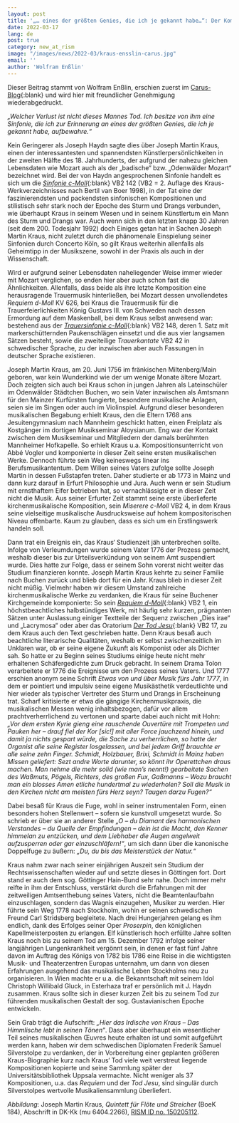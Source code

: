 ```yaml
---
layout: post
title: '„… eines der größten Genies, die ich je gekannt habe…“: Der Komponist Joseph Martin Kraus'
date: 2022-03-17
lang: de
post: true
category: new_at_rism
image: "/images/news/2022-03/kraus-ensslin-carus.jpg"
email: ''
author: 'Wolfram Enßlin'
---
```


Dieser Beitrag stammt von Wolfram Enßlin, erschien zuerst im [Carus-Blog]( https://blog.carus-verlag.com/persoenlichkeiten/der-komponist-joseph-martin-kraus/){:blank} und wird hier mit freundlicher Genehmigung wiederabgedruckt.

_„Welcher Verlust ist nicht dieses Mannes Tod. Ich besitze von ihm eine Sinfonie, die ich zur Erinnerung an eines der größten Genies, die ich je gekannt habe, aufbewahre.“_

Kein Geringerer als Joseph Haydn sagte dies über Joseph Martin Kraus, einen der interessantesten und spannendsten Künstlerpersönlichkeiten in der zweiten Hälfte des 18. Jahrhunderts, der aufgrund der nahezu gleichen Lebensdaten wie Mozart auch als der „badische“ bzw. „Odenwälder Mozart“ bezeichnet wird. Bei der von Haydn angesprochenen Sinfonie handelt es sich um die [_Sinfonie c-Moll_](https://opac.rism.info/search?View=rism&q=boek+142){:blank} VB2 142 (VB2 = 2. Auflage des Kraus-Werkverzeichnisses nach Bertil van Boer 1998), in der Tat eine der faszinierendsten und packendsten sinfonischen Kompositionen und stilistisch sehr stark noch der Epoche des Sturm und Drangs verbunden, wie überhaupt Kraus in seinem Wesen und in seinem Künstlertum ein Mann des Sturm und Drangs war.
Auch wenn sich in den letzten knapp 30 Jahren (seit dem 200. Todesjahr 1992) doch Einiges getan hat in Sachen Joseph Martin Kraus, nicht zuletzt durch die phänomenale Einspielung seiner Sinfonien durch Concerto Köln, so gilt Kraus weiterhin allenfalls als Geheimtipp in der Musikszene, sowohl in der Praxis als auch in der Wissenschaft.

Wird er aufgrund seiner Lebensdaten naheliegender Weise immer wieder mit Mozart verglichen, so enden hier aber auch schon fast die Ähnlichkeiten. Allenfalls, dass beide als ihre letzte Komposition eine herausragende Trauermusik hinterließen, bei Mozart dessen unvollendetes _Requiem d-Moll_ KV 626, bei Kraus die Trauermusik für die Trauerfeierlichkeiten König Gustavs III. von Schweden nach dessen Ermordung auf dem Maskenball, bei dem Kraus selbst anwesend war: bestehend aus der [_Trauersinfonie c-Moll_](https://opac.rism.info/search?View=rism&q=boek+148){:blank} VB2 148, deren 1. Satz mit markerschütternden Paukenschlägen einsetzt und die aus vier langsamen Sätzen besteht, sowie die zweiteilige _Trauerkantate_ VB2 42 in schwedischer Sprache, zu der inzwischen aber auch Fassungen in deutscher Sprache existieren.

Joseph Martin Kraus, am 20. Juni 1756 im fränkischen Miltenberg/Main geboren, war kein Wunderkind wie der um wenige Monate ältere Mozart. Doch zeigten sich auch bei Kraus schon in jungen Jahren als Lateinschüler im Odenwälder Städtchen Buchen, wo sein Vater inzwischen als Amtsmann für den Mainzer Kurfürsten fungierte, besondere musikalische Anlagen, seien sie im Singen oder auch im Violinspiel. Aufgrund dieser besonderen musikalischen Begabung erhielt Kraus, den die Eltern 1768 ans Jesuitengymnasium nach Mannheim geschickt hatten, einen Freiplatz als Kostgänger im dortigen Musikseminar Aloysianum. Eng war der Kontakt zwischen dem Musikseminar und Mitgliedern der damals berühmten Mannheimer Hofkapelle. So erhielt Kraus u.a. Kompositionsunterricht von Abbé Vogler und komponierte in dieser Zeit seine ersten musikalischen Werke. Dennoch führte sein Weg keineswegs linear ins Berufsmusikantentum. Dem Willen seines Vaters zufolge sollte Joseph Martin in dessen Fußstapfen treten. Daher studierte er ab 1773 in Mainz und dann kurz darauf in Erfurt Philosophie und Jura. Auch wenn er sein Studium mit ernsthaftem Eifer betrieben hat, so vernachlässigte er in dieser Zeit nicht die Musik. Aus seiner Erfurter Zeit stammt seine erste überlieferte kirchenmusikalische Komposition, sein _Miserere c-Moll_ VB2 4, in dem Kraus seine vielseitige musikalische Ausdrucksweise auf hohem kompositorischen Niveau offenbarte. Kaum zu glauben, dass es sich um ein Erstlingswerk handeln soll.

Dann trat ein Ereignis ein, das Kraus‘ Studienzeit jäh unterbrechen sollte. Infolge von Verleumdungen wurde seinem Vater 1776 der Prozess gemacht, weshalb dieser bis zur Urteilsverkündung von seinem Amt suspendiert wurde. Dies hatte zur Folge, dass er seinem Sohn vorerst nicht weiter das Studium finanzieren konnte. Joseph Martin Kraus kehrte zu seiner Familie nach Buchen zurück und blieb dort für ein Jahr. Kraus blieb in dieser Zeit nicht müßig. Vielmehr haben wir diesem Umstand zahlreiche kirchenmusikalische Werke zu verdanken, die Kraus für seine Buchener Kirchgemeinde komponierte: So sein [_Requiem d-Moll_](https://opac.rism.info/search?id=190014338&View=rism){:blank} VB2 1, ein höchstbeachtliches halbstündiges Werk, mit häufig sehr kurzen, prägnanten Sätzen unter Auslassung einiger Textteile der Sequenz zwischen „Dies irae“ und „Lacrymosa“ oder aber das Oratorium [_Der Tod Jesu_](https://opac.rism.info/search?id=190014339&View=rism){:blank}  VB2 17, zu dem Kraus auch den Text geschrieben hatte. Denn Kraus besaß auch beachtliche literarische Qualitäten, weshalb er selbst zwischenzeitlich im Unklaren war, ob er seine eigene Zukunft als Komponist oder als Dichter sah. So hatte er zu Beginn seines Studiums einige heute nicht mehr erhaltenen Schäfergedichte zum Druck gebracht. In seinem Drama Tolon verarbeitete er 1776 die Ereignisse um den Prozess seines Vaters. Und 1777 erschien anonym seine Schrift _Etwas von und über Musik fürs Jahr 1777_, in dem er pointiert und impulsiv seine eigene Musikästhetik verdeutlichte und hier wieder als typischer Vertreter des Sturm und Drangs in Erscheinung trat. Scharf kritisierte er etwa die gängige Kirchenmusikpraxis, die musikalischen Messen wenig inhaltsbezogen, dafür vor allem prachtverherrlichend zu vertonen und sparte dabei auch nicht mit Hohn: _„Vor dem ersten Kyrie gieng eine rauschende Ouvertüre mit Trompeten und Pauken her – drauf fiel der Kor [sic!] mit aller Force jauchzend hinein, und damit ja nichts gespart würde, die Sache zu verherrlichen, so hatte der Organist alle seine Register losgelassen, und bei jedem Griff brauchte er alle seine zehn Finger. Schmidt, Holzbauer, Brixi, Schmidt in Mainz haben Missen geliefert: Sezt andre Worte darunter, so könnt ihr Operettchen draus machen. Man nehme die mehr solid (wie man’s nennt!) gearbeitete Sachen des Waßmuts, Pögels, Richters, des großen Fux, Gaßmanns – Wozu braucht man ein blosses Amen etliche hundertmal zu wiederholen? Soll die Musik in den Kirchen nicht am meisten fürs Herz seyn? Taugen darzu Fugen?“_

Dabei besaß für Kraus die Fuge, wohl in seiner instrumentalen Form, einen besonders hohen Stellenwert – sofern sie kunstvoll umgesetzt wurde. So schrieb er über sie an anderer Stelle _„O – du Diamant des harmonischen Verstandes – du Quelle der Empfindungen – dein ist die Macht, den Kenner himmelan zu entzücken, und dem Liebhaber die Augen angelweit aufzusperren oder gar einzuschläfern!“_, um sich dann über die kanonische Doppelfuge zu äußern: _„Du, du bis das Meisterstück der Natur.“_

Kraus nahm zwar nach seiner einjährigen Auszeit sein Studium der Rechtswissenschaften wieder auf und setzte dieses in Göttingen fort. Dort stand er auch dem sog. Göttinger Hain-Bund sehr nahe. Doch immer mehr reifte in ihm der Entschluss, verstärkt durch die Erfahrungen mit der zeitweiligen Amtsenthebung seines Vaters, nicht die Beamtenlaufbahn einzuschlagen, sondern das Wagnis einzugehen, Musiker zu werden. Hier führte sein Weg 1778 nach Stockholm, wohin er seinen schwedischen Freund Carl Stridsberg begleitete. Nach drei Hungerjahren gelang es ihm endlich, dank des Erfolges seiner Oper _Proserpin_, den königlichen Kapellmeisterposten zu erlangen. Elf künstlerisch hoch erfüllte Jahre sollten Kraus noch bis zu seinem Tod am 15. Dezember 1792 infolge seiner langjährigen Lungenkrankheit vergönnt sein, in denen er fast fünf Jahre davon im Auftrag des Königs von 1782 bis 1786 eine Reise in die wichtigsten Musik- und Theaterzentren Europas unternahm, um dann von diesen Erfahrungen ausgehend das musikalische Leben Stockholms neu zu organisieren. In Wien machte er u.a. die Bekanntschaft mit seinem Idol Christoph Willibald Gluck, in Esterhaza traf er persönlich mit J. Haydn zusammen. Kraus sollte sich in dieser kurzen Zeit bis zu seinem Tod zur führenden musikalischen Gestalt der sog. Gustavianischen Epoche entwickeln.

Sein Grab trägt die Aufschrift: _„Hier das Irdische von Kraus – Das Himmlische lebt in seinen Tönen“_. Dass aber überhaupt ein wesentlicher Teil seines musikalischen Œuvres heute erhalten ist und somit aufgeführt werden kann, haben wir dem schwedischen Diplomaten Frederik Samuel Silverstolpe zu verdanken, der in Vorbereitung einer geplanten größeren Kraus-Biographie kurz nach Kraus‘ Tod viele weit verstreut liegende Kompositionen kopierte und seine Sammlung später der Universitätsbibliothek Uppsala vermachte. Nicht weniger als 37 Kompositionen, u.a. das _Requiem_ und der _Tod Jesu_, sind singulär durch Silverstolpes wertvolle Musikaliensammlung überliefert.

_Abbildung_: Joseph Martin Kraus, _Quintett für Flöte und Streicher_ (BoeK 184), Abschrift in DK-Kk (mu 6404.2266), [RISM ID no. 150205112](https://opac.rism.info/search?id=150205112&View=rism).
